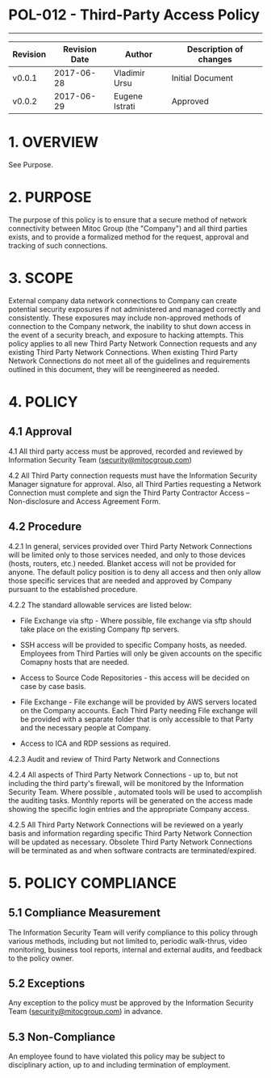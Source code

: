 # POL-012 - Third-Party Access Policy
-------------------------------------


Revision | Revision Date | Author | Description of changes
-------- | ------------- | ------ | ----------------------
v0.0.1 | 2017-06-28 | Vladimir Ursu | Initial Document
v0.0.2 | 2017-06-29 | Eugene Istrati | Approved


# 1. OVERVIEW

See Purpose.

# 2. PURPOSE

The purpose of this policy is to ensure that a secure method of network connectivity between Mitoc Group (the "Company") and all third parties exists, and to provide a formalized method for the request, approval and tracking of such connections.


# 3. SCOPE

External company data network connections to Company can create potential security exposures if not administered and managed correctly and consistently. These exposures may include non-approved methods of connection to the Company network, the inability to shut down access in the event of a security breach, and exposure to hacking attempts. This policy applies to all new Third Party Network Connection requests and any existing Third Party Network Connections. When existing Third Party Network Connections do not meet all of the guidelines and requirements outlined in this document, they will be reengineered as needed. 

# 4. POLICY 

## 4.1 Approval

4.1 All third party access must be approved, recorded and reviewed by Information Security Team (security@mitocgroup.com)

4.2 All Third Party connection requests must have the Information Security Manager signature for approval. Also,
all Third Parties requesting a Network Connection must complete and sign the Third Party Contractor Access – Non-disclosure and Access Agreement Form. 

## 4.2 Procedure

4.2.1 In general, services provided over Third Party Network Connections will be limited only to those services needed, and only to those devices (hosts, routers, etc.) needed. Blanket access will not be provided for anyone. The default policy position is to deny all access and then only allow those specific services that are needed and approved by Company pursuant to the established procedure. 

4.2.2 The standard allowable services are listed below:

* File Exchange via sftp - Where possible, file exchange via sftp should take place on the existing Company ftp servers.

* SSH access will be provided to specific Company hosts, as needed. Employees from Third Parties will only be given accounts on the specific Comapny hosts that are needed.

* Access to Source Code Repositories - this access will be decided on case by case basis.

* File Exchange - File exchange will be provided by AWS servers located on the Company accounts. Each Third Party needing File exchange will be provided with a separate folder that is only accessible to that Party and the necessary people at Company.

* Access to ICA and RDP sessions as required.

4.2.3 Audit and review of Third Party Network and Connections

4.2.4 All aspects of Third Party Network Connections - up to, but not including the third party's firewall, will be monitored by the Information Security Team. Where possible , automated tools will be used to accomplish the auditing tasks. Monthly reports will be generated on the access made showing the specific login entries and the appropriate Company access.

4.2.5 All Third Party Network Connections will be reviewed on a yearly basis and information regarding specific Third Party Network Connection will be updated as necessary. Obsolete Third Party Network Connections will be terminated as and when software contracts are terminated/expired.


# 5. POLICY COMPLIANCE 

## 5.1	Compliance Measurement

The Information Security Team will verify compliance to this policy through various methods, including but not limited to, periodic walk-thrus, video monitoring, business tool reports, internal and external audits, and feedback to the policy owner. 

##  5.2	Exceptions

Any exception to the policy must be approved by the Information Security Team (security@mitocgroup.com) in advance.

##  5.3	Non-Compliance

An employee found to have violated this policy may be subject to disciplinary action, up to and including termination of employment. 
